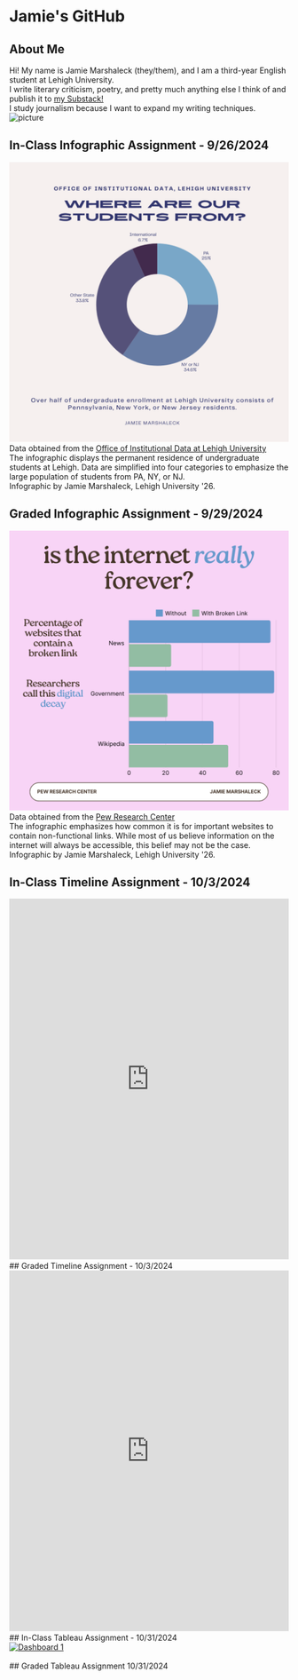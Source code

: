 # Jamie's GitHub

## About Me
Hi! My name is Jamie Marshaleck (they/them), and I am a third-year English student at Lehigh University. <br/>
I write literary criticism, poetry, and pretty much anything else I think of and publish it to [my Substack!](https://substack.com/@jambam03) <br/>
I study journalism because I want to expand my writing techniques. <br/>
![picture](https://www2.lehigh.edu/sites/www2/files/2024-08/Lehigh-University-Linderman-Library.jpg) <br/>
## In-Class Infographic Assignment - 9/26/2024
![studentResidence](https://github.com/jm326/jm326.github.io/blob/main/infographic.png?raw=true)<br/>
Data obtained from the [Office of Institutional Data at Lehigh University](https://data.lehigh.edu/university-profile)<br/>
The infographic displays the permanent residence of undergraduate students at Lehigh. Data are simplified into four categories to emphasize the large population of students from PA, NY, or NJ.<br/>
Infographic by Jamie Marshaleck, Lehigh University '26.<br/>
## Graded Infographic Assignment - 9/29/2024
![digitalDecay](https://github.com/jm326/jm326.github.io/blob/main/internetInfographic.png?raw=true)<br/>
Data obtained from the [Pew Research Center](https://www.pewresearch.org/data-labs/2024/05/17/when-online-content-disappears/)<br/>
The infographic emphasizes how common it is for important websites to contain non-functional links. While most of us believe information on the internet will always be accessible, this belief may not be the case.<br/>
Infographic by Jamie Marshaleck, Lehigh University '26.<br/>
## In-Class Timeline Assignment - 10/3/2024 <br/>
<iframe src='https://cdn.knightlab.com/libs/timeline3/latest/embed/index.html?source=1k4nwwTosRoIfqQYG6fxjuRzFA_YoKe2E7AXKIRdyocs&font=Default&lang=en&initial_zoom=2&height=650' width='100%' height='650' webkitallowfullscreen mozallowfullscreen allowfullscreen frameborder='0'></iframe> <br/>
## Graded Timeline Assignment - 10/3/2024 <br/>
<iframe src='https://cdn.knightlab.com/libs/timeline3/latest/embed/index.html?source=1Ymjhl9iJelB8GEingYeGpe6m63FrZgznkmqFd6zY7lk&font=Default&lang=en&initial_zoom=2&height=650' width='100%' height='650' webkitallowfullscreen mozallowfullscreen allowfullscreen frameborder='0'></iframe> <br/>
## In-Class Tableau Assignment - 10/31/2024 <br/>
<div class='tableauPlaceholder' id='viz1730390345524' style='position: relative'><noscript><a href='#'><img alt='Dashboard 1 ' src='https:&#47;&#47;public.tableau.com&#47;static&#47;images&#47;Pa&#47;PartyLocation_17303902363070&#47;Dashboard1&#47;1_rss.png' style='border: none' /></a></noscript><object class='tableauViz' style='display:none;'><param name='host_url' value='https%3A%2F%2Fpublic.tableau.com%2F' /> <param name='embed_code_version' value='3' /> <param name='site_root' value='' /><param name='name' value='PartyLocation_17303902363070&#47;Dashboard1' /><param name='tabs' value='no' /><param name='toolbar' value='yes' /><param name='static_image' value='https:&#47;&#47;public.tableau.com&#47;static&#47;images&#47;Pa&#47;PartyLocation_17303902363070&#47;Dashboard1&#47;1.png' /> <param name='animate_transition' value='yes' /><param name='display_static_image' value='yes' /><param name='display_spinner' value='yes' /><param name='display_overlay' value='yes' /><param name='display_count' value='yes' /><param name='language' value='en-US' /><param name='filter' value='publish=yes' /></object></div> <script type='text/javascript'> var divElement = document.getElementById('viz1730390345524'); var vizElement = divElement.getElementsByTagName('object')[0]; if ( divElement.offsetWidth > 800 ) { vizElement.style.width='100%';vizElement.style.height=(divElement.offsetWidth*0.75)+'px';} else if ( divElement.offsetWidth > 500 ) { vizElement.style.width='100%';vizElement.style.height=(divElement.offsetWidth*0.75)+'px';} else { vizElement.style.width='100%';vizElement.style.height='727px';} var scriptElement = document.createElement('script'); scriptElement.src = 'https://public.tableau.com/javascripts/api/viz_v1.js'; vizElement.parentNode.insertBefore(scriptElement, vizElement); </script> <br/>
## Graded Tableau Assignment 10/31/2024 <br/>

